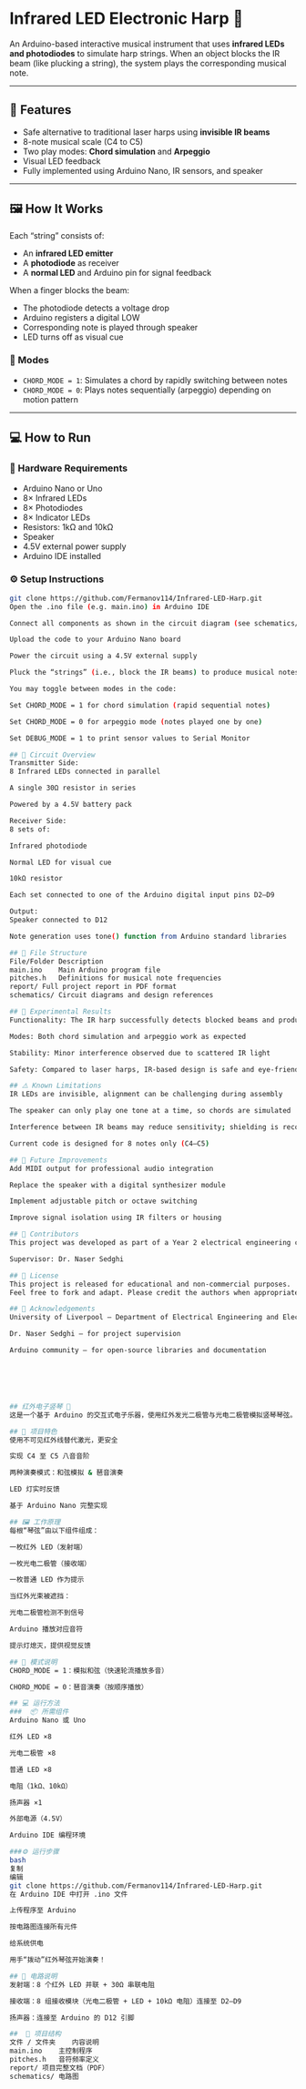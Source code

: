 # Infrared LED Electronic Harp 🎵

An Arduino-based interactive musical instrument that uses **infrared LEDs and photodiodes** to simulate harp strings. When an object blocks the IR beam (like plucking a string), the system plays the corresponding musical note.

---

## 🔧 Features

- Safe alternative to traditional laser harps using **invisible IR beams**
- 8-note musical scale (C4 to C5)
- Two play modes: **Chord simulation** and **Arpeggio**
- Visual LED feedback
- Fully implemented using Arduino Nano, IR sensors, and speaker

---

## 🖼️ How It Works

Each “string” consists of:

- An **infrared LED emitter**
- A **photodiode** as receiver
- A **normal LED** and Arduino pin for signal feedback

When a finger blocks the beam:

- The photodiode detects a voltage drop
- Arduino registers a digital LOW
- Corresponding note is played through speaker
- LED turns off as visual cue

### 🎼 Modes

- `CHORD_MODE = 1`: Simulates a chord by rapidly switching between notes
- `CHORD_MODE = 0`: Plays notes sequentially (arpeggio) depending on motion pattern

---

## 💻 How to Run

### 🔋 Hardware Requirements

- Arduino Nano or Uno  
- 8× Infrared LEDs  
- 8× Photodiodes  
- 8× Indicator LEDs  
- Resistors: 1kΩ and 10kΩ  
- Speaker  
- 4.5V external power supply  
- Arduino IDE installed

### ⚙️ Setup Instructions

```bash
git clone https://github.com/Fermanov114/Infrared-LED-Harp.git
Open the .ino file (e.g. main.ino) in Arduino IDE

Connect all components as shown in the circuit diagram (see schematics/)

Upload the code to your Arduino Nano board

Power the circuit using a 4.5V external supply

Pluck the “strings” (i.e., block the IR beams) to produce musical notes

You may toggle between modes in the code:

Set CHORD_MODE = 1 for chord simulation (rapid sequential notes)

Set CHORD_MODE = 0 for arpeggio mode (notes played one by one)

Set DEBUG_MODE = 1 to print sensor values to Serial Monitor

## 📐 Circuit Overview
Transmitter Side:
8 Infrared LEDs connected in parallel

A single 30Ω resistor in series

Powered by a 4.5V battery pack

Receiver Side:
8 sets of:

Infrared photodiode

Normal LED for visual cue

10kΩ resistor

Each set connected to one of the Arduino digital input pins D2–D9

Output:
Speaker connected to D12

Note generation uses tone() function from Arduino standard libraries

## 📁 File Structure
File/Folder	Description
main.ino	Main Arduino program file
pitches.h	Definitions for musical note frequencies
report/	Full project report in PDF format
schematics/	Circuit diagrams and design references

## 🔬 Experimental Results
Functionality: The IR harp successfully detects blocked beams and produces corresponding notes

Modes: Both chord simulation and arpeggio work as expected

Stability: Minor interference observed due to scattered IR light

Safety: Compared to laser harps, IR-based design is safe and eye-friendly

## ⚠️ Known Limitations
IR LEDs are invisible, alignment can be challenging during assembly

The speaker can only play one tone at a time, so chords are simulated

Interference between IR beams may reduce sensitivity; shielding is recommended

Current code is designed for 8 notes only (C4–C5)

## 🚀 Future Improvements
Add MIDI output for professional audio integration

Replace the speaker with a digital synthesizer module

Implement adjustable pitch or octave switching

Improve signal isolation using IR filters or housing

## 👥 Contributors
This project was developed as part of a Year 2 electrical engineering course at the University of Liverpool.

Supervisor: Dr. Naser Sedghi

## 📄 License
This project is released for educational and non-commercial purposes.
Feel free to fork and adapt. Please credit the authors when appropriate.

## 🙏 Acknowledgements
University of Liverpool — Department of Electrical Engineering and Electronics

Dr. Naser Sedghi — for project supervision

Arduino community — for open-source libraries and documentation






## 红外电子竖琴 🎵
这是一个基于 Arduino 的交互式电子乐器，使用红外发光二极管与光电二极管模拟竖琴琴弦。当手指挡住红外光束（如拨动琴弦）时，系统播放对应的音符。

## 🔧 项目特色
使用不可见红外线替代激光，更安全

实现 C4 至 C5 八音音阶

两种演奏模式：和弦模拟 & 琶音演奏

LED 灯实时反馈

基于 Arduino Nano 完整实现

## 🖼️ 工作原理
每根“琴弦”由以下组件组成：

一枚红外 LED（发射端）

一枚光电二极管（接收端）

一枚普通 LED 作为提示

当红外光束被遮挡：

光电二极管检测不到信号

Arduino 播放对应音符

提示灯熄灭，提供视觉反馈

## 🎼 模式说明
CHORD_MODE = 1：模拟和弦（快速轮流播放多音）

CHORD_MODE = 0：琶音演奏（按顺序播放）

## 💻 运行方法
###  📦 所需组件
Arduino Nano 或 Uno

红外 LED ×8

光电二极管 ×8

普通 LED ×8

电阻（1kΩ、10kΩ）

扬声器 ×1

外部电源（4.5V）

Arduino IDE 编程环境

###⚙️ 运行步骤
bash
复制
编辑
git clone https://github.com/Fermanov114/Infrared-LED-Harp.git
在 Arduino IDE 中打开 .ino 文件

上传程序至 Arduino

按电路图连接所有元件

给系统供电

用手“拨动”红外琴弦开始演奏！

## 📐 电路说明
发射端：8 个红外 LED 并联 + 30Ω 串联电阻

接收端：8 组接收模块（光电二极管 + LED + 10kΩ 电阻）连接至 D2–D9

扬声器：连接至 Arduino 的 D12 引脚

##  📁 项目结构
文件 / 文件夹	内容说明
main.ino	主控制程序
pitches.h	音符频率定义
report/	项目完整文档（PDF）
schematics/	电路图
